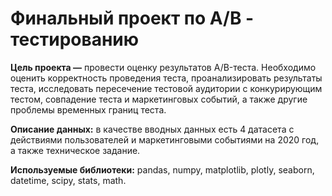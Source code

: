 # Финальный проект по А/В - тестированию
**Цель проекта —** провести оценку результатов A/B-теста. Необходимо оценить корректность проведения теста, проанализировать результаты теста, исследовать пересечение тестовой аудитории с конкурирующим тестом, совпадение теста и маркетинговых событий, а также другие проблемы временных границ теста.

**Описание данных:** в качестве вводных данных есть 4 датасета с действиями пользователей и маркетинговыми событиями на 2020 год, а также техническое задание.

**Используемые библиотеки:** pandas, numpy, matplotlib, plotly, seaborn, datetime, scipy, stats, math.
